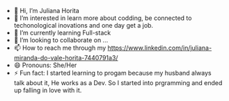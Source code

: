 - 👋 Hi, I’m Juliana Horita
- 👀 I’m interested in learn more about codding, be connected to techonological inovations and one day get a job.
- 🌱 I’m currently learning Full-stack
- 💞️ I’m looking to collaborate on ...
- 📫 How to reach me through my https://www.linkedin.com/in/juliana-miranda-do-vale-horita-7440791a3/
- 😄 Pronouns: She/Her
- ⚡ Fun fact: I started learning to progam because my husband always talk about it, He works as a Dev. So I started into prgramming and ended up falling in love with it.

<!---
JulianaHorita/JulianaHorita is a ✨ special ✨ repository because its `README.md` (this file) appears on your GitHub profile.
You can click the Preview link to take a look at your changes.
--->

